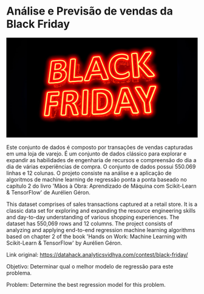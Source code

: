 # Análise e Previsão de vendas da Black Friday

![alt text](https://github.com/Daniel-RPS/Black-Friday-Dataset-Analysis-Predictions/blob/main/black-friday.jpg)

Este conjunto de dados é composto por transações de vendas capturadas em uma loja de varejo. É um conjunto de dados clássico para explorar e expandir as habilidades de engenharia de recursos e compreensão do dia a dia de várias experiências de compra. O conjunto de dados possui 550.069 linhas e 12 colunas. O projeto consiste na análise e a aplicação de algoritmos de machine learning de regressão ponta a ponta baseado no capítulo 2 do livro 'Mãos à Obra: Aprendizado de Máquina com Scikit-Learn & TensorFlow' de Aurélien Géron.

This dataset comprises of sales transactions captured at a retail store. It is a classic data set for exploring and expanding the resource engineering skills and day-to-day understanding of various shopping experiences. The dataset has 550,069 rows and 12 columns. The project consists of analyzing and applying end-to-end regression machine learning algorithms based on chapter 2 of the book 'Hands on Work: Machine Learning with Scikit-Learn & TensorFlow' by Aurélien Géron.

Link original: https://datahack.analyticsvidhya.com/contest/black-friday/

Objetivo: Determinar qual o melhor modelo de regressão para este problema.

Problem: Determine the best regression model for this problem.
